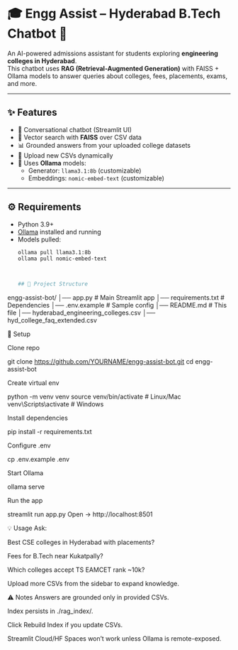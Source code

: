 # 🎓 Engg Assist – Hyderabad B.Tech Chatbot 🤖

An AI-powered admissions assistant for students exploring **engineering colleges in Hyderabad**.  
This chatbot uses **RAG (Retrieval-Augmented Generation)** with FAISS + Ollama models to answer queries about colleges, fees, placements, exams, and more.

---

## ✨ Features
- 💬 Conversational chatbot (Streamlit UI)
- 🔎 Vector search with **FAISS** over CSV data
- 📊 Grounded answers from your uploaded college datasets
- 📁 Upload new CSVs dynamically
- 🧠 Uses **Ollama** models:
  - Generator: `llama3.1:8b` (customizable)
  - Embeddings: `nomic-embed-text` (customizable)

---

## ⚙️ Requirements
- Python 3.9+
- [Ollama](https://ollama.com) installed and running
- Models pulled:
  ```bash
  ollama pull llama3.1:8b
  ollama pull nomic-embed-text



  ## 📂 Project Structure
engg-assist-bot/
│── app.py # Main Streamlit app
│── requirements.txt # Dependencies
│── .env.example # Sample config
│── README.md # This file
│── hyderabad_engineering_colleges.csv 
│── hyd_college_faq_extended.csv 



🚀 Setup

Clone repo

git clone https://github.com/YOURNAME/engg-assist-bot.git
cd engg-assist-bot

Create virtual env

python -m venv venv
source venv/bin/activate   # Linux/Mac
venv\Scripts\activate      # Windows

Install dependencies

pip install -r requirements.txt

Configure .env

cp .env.example .env

Start Ollama

ollama serve

Run the app

streamlit run app.py
Open → http://localhost:8501

💡 Usage
Ask:

Best CSE colleges in Hyderabad with placements?

Fees for B.Tech near Kukatpally?

Which colleges accept TS EAMCET rank ~10k?

Upload more CSVs from the sidebar to expand knowledge.

⚠️ Notes
Answers are grounded only in provided CSVs.

Index persists in ./rag_index/.

Click Rebuild Index if you update CSVs.

Streamlit Cloud/HF Spaces won’t work unless Ollama is remote-exposed.

